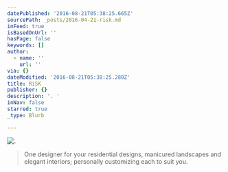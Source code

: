 ```yaml
---
datePublished: '2016-08-21T05:38:25.665Z'
sourcePath: _posts/2016-04-21-risk.md
inFeed: true
isBasedOnUrl: ''
hasPage: false
keywords: []
author:
  - name: ''
    url: ''
via: {}
dateModified: '2016-08-21T05:38:25.280Z'
title: RiSK
publisher: {}
description: '. '
inNav: false
starred: true
_type: Blurb

---
```

![. ](https://the-grid-user-content.s3-us-west-2.amazonaws.com/c7cd289e-0cee-456f-af50-ff7582bfa0c8.jpg)

> One designer for your residential designs, manicured landscapes and elegant interiors; personally customizing each to suit you.